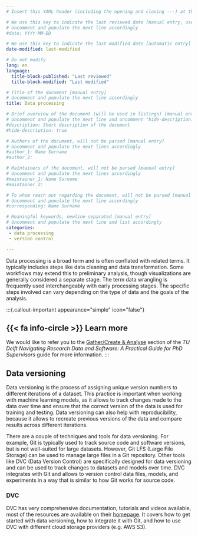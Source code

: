 ```yaml
---
# Insert this YAML header (including the opening and closing ---) at the beginning of the document and fill it out accordingly

# We use this key to indicate the last reviewed date [manual entry, use YYYY-MM-DD]
# Uncomment and populate the next line accordingly
#date: YYYY-MM-DD

# We use this key to indicate the last modified date [automatic entry]
date-modified: last-modified

# Do not modify
lang: en
language: 
  title-block-published: "Last reviewed"
  title-block-modified: "Last modified"

# Title of the document [manual entry]
# Uncomment and populate the next line accordingly
title: Data processing

# Brief overview of the document (will be used in listings) [manual entry]
# Uncomment and populate the next line and uncomment "hide-description: true".
#description: Short description of the document
#hide-description: true

# Authors of the document, will not be parsed [manual entry]
# Uncomment and populate the next lines accordingly
#author_1: Name Surname
#author_2:

# Maintainers of the document, will not be parsed [manual entry]
# Uncomment and populate the next lines accordingly
#maintainer_1: Name Surname
#maintainer_2:

# To whom reach out regarding the document, will not be parsed [manual entry]
# Uncomment and populate the next line accordingly
#corresponding: Name Surname

# Meaningful keywords, newline separated [manual entry]
# Uncomment and populate the next line and list accordingly
categories: 
 - data processing
 - version control

--- 
```


Data processing is a broad term and is often conflated with related terms. It typically includes steps like data cleaning and data transformation. Some workflows may extend this to preliminary analysis, though visualizations are generally considered a separate stage. The term data wrangling is frequently used interchangeably with early processing stages. The specific steps involved can vary depending on the type of data and the goals of the analysis.

:::{.callout-important appearance="simple" icon="false"}
## {{< fa info-circle >}} Learn more
We would like to refer you to the [Gather/Create & Analyse](https://phdsupervisors.tudl.tudelft.nl/phase/gather-create-analyse/) section of the *TU Delft Navigating Research Data and Software: A Practical Guide for PhD Supervisors* guide for more information.
:::

## Data versioning

Data versioning is the process of assigning unique version numbers to different iterations of a dataset. This practice is important when working with machine learning models, as it allows to track changes made to the data over time and ensure that the correct version of the data is used for training and testing. Data versioning can also help with reproducibility, because it allows to recreate previous versions of the data and compare results across different iterations. 

There are a couple of techniques and tools for data versioning. For example, Git is typically used to track source code and software versions, but is not well-suited for large datasets. However, Git LFS (Large File Storage) can be used to manage large files in a Git repository. Other tools like DVC (Data Version Control) are specifically designed for data versioning and can be used to track changes to datasets and models over time. DVC integrates with Git and allows to version control data files, models, and experiments in a way that is similar to how Git works for source code.

### DVC

DVC has very comprehensive documentation, tutorials and videos available, most of the resources are available on their [homepage](https://dvc.org/doc). It covers how to get started with data versioning, how to integrate it with Git, and how to use DVC with different cloud storage providers (e.g. AWS S3).